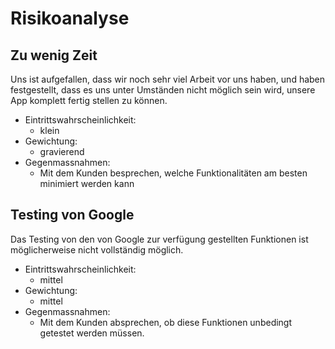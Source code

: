 Risikoanalyse
=============

Zu wenig Zeit
-------------

Uns ist aufgefallen, dass wir noch sehr viel Arbeit vor uns haben, und haben festgestellt, dass es uns unter Umständen nicht möglich sein wird, unsere App komplett fertig stellen zu können.

 - Eintrittswahrscheinlichkeit: 
    - klein
 - Gewichtung:
    - gravierend
 - Gegenmassnahmen: 
    - Mit dem Kunden besprechen, welche Funktionalitäten am besten minimiert werden kann

Testing von Google
------------------

Das Testing von den von Google zur verfügung gestellten Funktionen ist möglicherweise nicht vollständig möglich.

 - Eintrittswahrscheinlichkeit: 
    - mittel
 - Gewichtung:
    - mittel
 - Gegenmassnahmen: 
    - Mit dem Kunden absprechen, ob diese Funktionen unbedingt getestet werden müssen.
